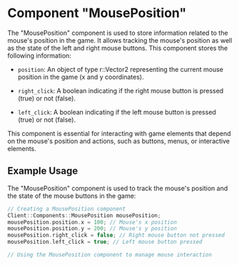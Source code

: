 # Component "MousePosition"

The "MousePosition" component is used to store information related to the mouse's position in the game. It allows tracking the mouse's position as well as the state of the left and right mouse buttons. This component stores the following information:

- `position`: An object of type r::Vector2 representing the current mouse position in the game (x and y coordinates).


- `right_click`: A boolean indicating if the right mouse button is pressed (true) or not (false).


- `left_click`: A boolean indicating if the left mouse button is pressed (true) or not (false).

This component is essential for interacting with game elements that depend on the mouse's position and actions, such as buttons, menus, or interactive elements.

## Example Usage

The "MousePosition" component is used to track the mouse's position and the state of the mouse buttons in the game:

```cpp
// Creating a MousePosition component
Client::Components::MousePosition mousePosition;
mousePosition.position.x = 100; // Mouse's x position
mousePosition.position.y = 200; // Mouse's y position
mousePosition.right_click = false; // Right mouse button not pressed
mousePosition.left_click = true; // Left mouse button pressed

// Using the MousePosition component to manage mouse interaction
```